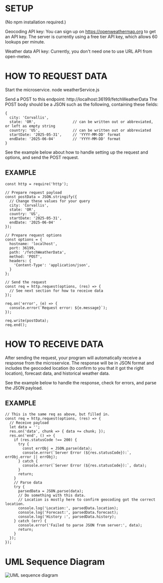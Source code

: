 # SETUP

(No npm installation required.)

Geocoding API key:
You can sign up on https://openweathermap.org to get an API key. 
The server is currently using a free tier API key, which allows 
60 lookups per minute.

Weather data API key:
Currently, you don't need one to use URL API from open-meteo.


# HOW TO REQUEST DATA

Start the microservice.
    node weatherService.js

Send a POST to this endpoint:
http://localhost:36199/fetchWeatherData
The POST body should be a JSON such as the following, containing these fields:
```
{
  city: 'Corvallis',
  state: 'OR',                 // can be written out or abbreviated, or left as empty string
  country: 'US',               // can be written out or abbreviated
  startDate: '2025-05-31',     // 'YYYY-MM-DD' format
  endDate: '2025-06-04'        // 'YYYY-MM-DD' format
}
```
See the example below about how to handle setting up the request and options,
and send the POST request.

## EXAMPLE
```
const http = require('http');

// Prepare request payload
const postData = JSON.stringify({
  // Change these values for your query
  city: 'Corvallis',
  state: 'OR',
  country: 'US',
  startDate: '2025-05-31',
  endDate: '2025-06-04'
});

// Prepare request options
const options = {
  hostname: 'localhost',
  port: 36199,
  path: '/fetchWeatherData',
  method: 'POST',
  headers: {
    'Content-Type': 'application/json',
  }
};

// Send the request
const req = http.request(options, (res) => {
  // See next section for how to receive data
});

req.on('error', (e) => {
  console.error(`Request error: ${e.message}`);
});

req.write(postData);
req.end();
```

# HOW TO RECEIVE DATA

After sending the request, your program will automatically receive a response 
from the microservice. The response will be in JSON format and includes 
the geocoded location (to confirm to you that it got the right location), 
forecast data, and historical weather data.

See the example below to handle the response, check for errors, and 
parse the JSON payload.

## EXAMPLE
```
// This is the same req as above, but filled in.
const req = http.request(options, (res) => {
  // Receive payload
  let data = '';
  res.on('data', chunk => { data += chunk; });
  res.on('end', () => {
    if (res.statusCode !== 200) {
      try {
        const errObj = JSON.parse(data);
        console.error(`Server Error (${res.statusCode}):`, errObj.error || errObj);
      } catch {
        console.error(`Server Error (${res.statusCode}):`, data);
      }
      return;
    }
    // Parse data
    try {
      parsedData = JSON.parse(data);
      // Do something with this data.
      // Location is mostly here to confirm geocoding got the correct location.
      console.log('Location:', parsedData.location);
      console.log('Forecast:', parsedData.forecast);
      console.log('History :', parsedData.history);
    } catch (err) {
      console.error('Failed to parse JSON from server:', data);
      return;
    }
  });
});
```

# UML Sequence Diagram

![UML sequence diagram](UML_sequence_diagram.png)
